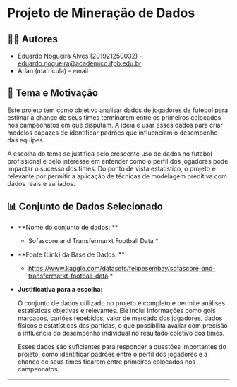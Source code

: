 # Projeto de Mineração de Dados

## 🧑‍💻 Autores  
- Eduardo Nogueira Alves (201921250032) - eduardo.nogueira@academico.ifpb.edu.br  
- Arlan (matrícula) - email

## 🎯 Tema e Motivação  
Este projeto tem como objetivo analisar dados de jogadores de futebol para estimar a chance de seus times terminarem entre os primeiros colocados nos campeonatos em que disputam. A ideia é usar esses dados para criar modelos capazes de identificar padrões que influenciam o desempenho das equipes.

A escolha do tema se justifica pelo crescente uso de dados no futebol profissional e pelo interesse em entender como o perfil dos jogadores pode impactar o sucesso dos times. Do ponto de vista estatístico, o projeto é relevante por permitir a aplicação de técnicas de modelagem preditiva com dados reais e variados.

## 📊 Conjunto de Dados Selecionado  
- **Nome do conjunto de dados: **

  * Sofascore and Transfermarkt Football Data *
  
- **Fonte (Link) da Base de Dados: **

  * https://www.kaggle.com/datasets/felipesembay/sofascore-and-transfermarkt-football-data *
  
- **Justificativa para a escolha:**  

  O conjunto de dados utilizado no projeto é completo e permite análises estatísticas objetivas e relevantes. Ele inclui informações como gols marcados, cartões recebidos, valor de mercado dos jogadores, dados físicos e estatísticas das partidas,   o que possibilita avaliar com precisão a influência do desempenho individual no resultado coletivo dos times.
  
  Esses dados são suficientes para responder a questões importantes do projeto, como identificar padrões entre o perfil dos jogadores e a chance de seus times ficarem entre primeiros colocados nos campeonatos.

---

